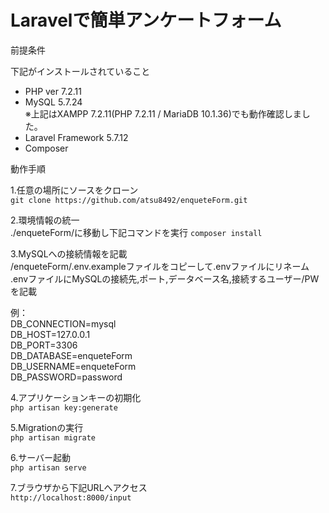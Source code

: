 # Laravelで簡単アンケートフォーム

前提条件

下記がインストールされていること
* PHP ver 7.2.11
* MySQL 5.7.24    
※上記はXAMPP 7.2.11(PHP 7.2.11 / MariaDB 10.1.36)でも動作確認しました。    
* Laravel Framework 5.7.12
* Composer

動作手順

1.任意の場所にソースをクローン    
`git clone https://github.com/atsu8492/enqueteForm.git`

2.環境情報の統一    
./enqueteForm/に移動し下記コマンドを実行
`composer install`

3.MySQLへの接続情報を記載    
/enqueteForm/.env.exampleファイルをコピーして.envファイルにリネーム
.envファイルにMySQLの接続先,ポート,データベース名,接続するユーザー/PWを記載    

例：    
    DB_CONNECTION=mysql    
    DB_HOST=127.0.0.1    
    DB_PORT=3306    
    DB_DATABASE=enqueteForm    
    DB_USERNAME=enqueteForm    
    DB_PASSWORD=password    

4.アプリケーションキーの初期化    
`php artisan key:generate`

5.Migrationの実行    
`php artisan migrate`

6.サーバー起動    
`php artisan serve`

7.ブラウザから下記URLへアクセス    
`http://localhost:8000/input`

